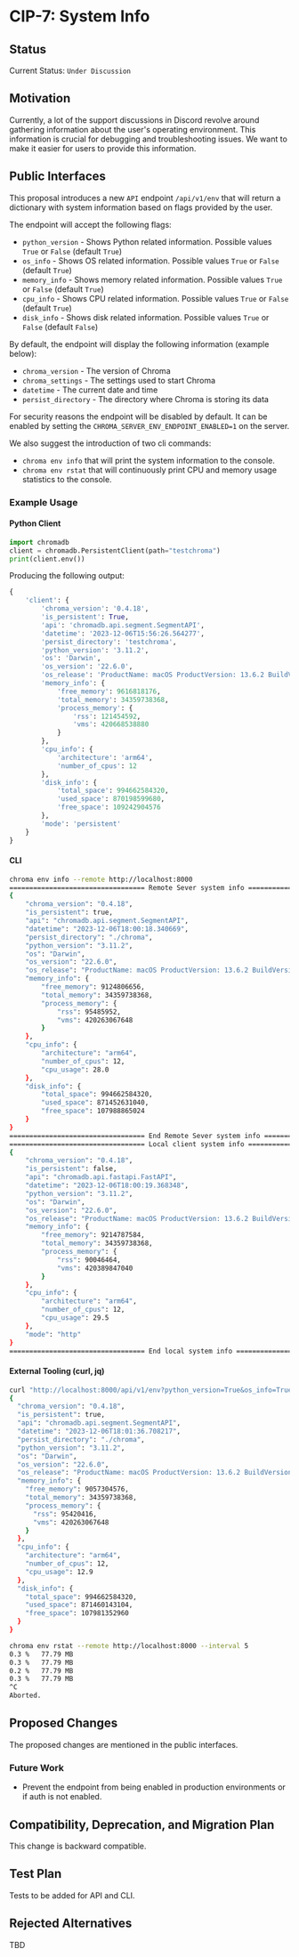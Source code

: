 # CIP-7: System Info

## Status

Current Status: `Under Discussion`

## Motivation

Currently, a lot of the support discussions in Discord revolve around gathering information about the user's operating
environment. This information is crucial for debugging and troubleshooting issues. We want to make it easier for users
to provide this information.

## Public Interfaces

This proposal introduces a new `API` endpoint `/api/v1/env` that will return a dictionary with system information based
on flags provided by the user.

The endpoint will accept the following flags:

- `python_version` - Shows Python related information. Possible values `True` or `False` (default `True`)
- `os_info` - Shows OS related information. Possible values `True` or `False` (default `True`)
- `memory_info` - Shows memory related information. Possible values `True` or `False` (default `True`)
- `cpu_info` - Shows CPU related information. Possible values `True` or `False` (default `True`)
- `disk_info` - Shows disk related information. Possible values `True` or `False` (default `False`)

By default, the endpoint will display the following information (example below):

- `chroma_version` - The version of Chroma
- `chroma_settings` - The settings used to start Chroma
- `datetime` - The current date and time
- `persist_directory` - The directory where Chroma is storing its data

For security reasons the endpoint will be disabled by default. It can be enabled by setting
the `CHROMA_SERVER_ENV_ENDPOINT_ENABLED=1` on the server.

We also suggest the introduction of two cli commands:

- `chroma env info` that will print the system information to the console.
- `chroma env rstat` that will continuously print CPU and memory usage statistics to the console.

### Example Usage

#### Python Client

```python
import chromadb
client = chromadb.PersistentClient(path="testchroma")
print(client.env())
```

Producing the following output:

```python
{
    'client': {
        'chroma_version': '0.4.18',
        'is_persistent': True,
        'api': 'chromadb.api.segment.SegmentAPI',
        'datetime': '2023-12-06T15:56:26.564277',
        'persist_directory': 'testchroma',
        'python_version': '3.11.2',
        'os': 'Darwin',
        'os_version': '22.6.0',
        'os_release': 'ProductName: macOS ProductVersion: 13.6.2 BuildVersion: 22G320',
        'memory_info': {
            'free_memory': 9616818176,
            'total_memory': 34359738368,
            'process_memory': {
                'rss': 121454592,
                'vms': 420668538880
            }
        },
        'cpu_info': {
            'architecture': 'arm64',
            'number_of_cpus': 12
        },
        'disk_info': {
            'total_space': 994662584320,
            'used_space': 870198599680,
            'free_space': 109242904576
        },
        'mode': 'persistent'
    }
}
```

#### CLI

```bash
chroma env info --remote http://localhost:8000
================================== Remote Sever system info ==================================
{
    "chroma_version": "0.4.18",
    "is_persistent": true,
    "api": "chromadb.api.segment.SegmentAPI",
    "datetime": "2023-12-06T18:00:18.340669",
    "persist_directory": "./chroma",
    "python_version": "3.11.2",
    "os": "Darwin",
    "os_version": "22.6.0",
    "os_release": "ProductName: macOS ProductVersion: 13.6.2 BuildVersion: 22G320",
    "memory_info": {
        "free_memory": 9124806656,
        "total_memory": 34359738368,
        "process_memory": {
            "rss": 95485952,
            "vms": 420263067648
        }
    },
    "cpu_info": {
        "architecture": "arm64",
        "number_of_cpus": 12,
        "cpu_usage": 28.0
    },
    "disk_info": {
        "total_space": 994662584320,
        "used_space": 871452631040,
        "free_space": 107988865024
    }
}
================================== End Remote Sever system info ==================================
================================== Local client system info ==================================
{
    "chroma_version": "0.4.18",
    "is_persistent": false,
    "api": "chromadb.api.fastapi.FastAPI",
    "datetime": "2023-12-06T18:00:19.368348",
    "python_version": "3.11.2",
    "os": "Darwin",
    "os_version": "22.6.0",
    "os_release": "ProductName: macOS ProductVersion: 13.6.2 BuildVersion: 22G320",
    "memory_info": {
        "free_memory": 9214787584,
        "total_memory": 34359738368,
        "process_memory": {
            "rss": 90046464,
            "vms": 420389847040
        }
    },
    "cpu_info": {
        "architecture": "arm64",
        "number_of_cpus": 12,
        "cpu_usage": 29.5
    },
    "mode": "http"
}
================================== End local system info ==================================

```

#### External Tooling (curl, jq)

```bash
curl "http://localhost:8000/api/v1/env?python_version=True&os_info=True&memory_info=True&cpu_info=True&disk_info=True" | jq
{
  "chroma_version": "0.4.18",
  "is_persistent": true,
  "api": "chromadb.api.segment.SegmentAPI",
  "datetime": "2023-12-06T18:01:36.708217",
  "persist_directory": "./chroma",
  "python_version": "3.11.2",
  "os": "Darwin",
  "os_version": "22.6.0",
  "os_release": "ProductName: macOS ProductVersion: 13.6.2 BuildVersion: 22G320",
  "memory_info": {
    "free_memory": 9057304576,
    "total_memory": 34359738368,
    "process_memory": {
      "rss": 95420416,
      "vms": 420263067648
    }
  },
  "cpu_info": {
    "architecture": "arm64",
    "number_of_cpus": 12,
    "cpu_usage": 12.9
  },
  "disk_info": {
    "total_space": 994662584320,
    "used_space": 871460143104,
    "free_space": 107981352960
  }
}
```

```bash
chroma env rstat --remote http://localhost:8000 --interval 5
0.3 %   77.79 MB
0.3 %   77.79 MB
0.2 %   77.79 MB
0.3 %   77.79 MB
^C
Aborted.
```

## Proposed Changes

The proposed changes are mentioned in the public interfaces.

### Future Work

- Prevent the endpoint from being enabled in production environments or if auth is not enabled.

## Compatibility, Deprecation, and Migration Plan

This change is backward compatible.

## Test Plan

Tests to be added for API and CLI.

## Rejected Alternatives

TBD
